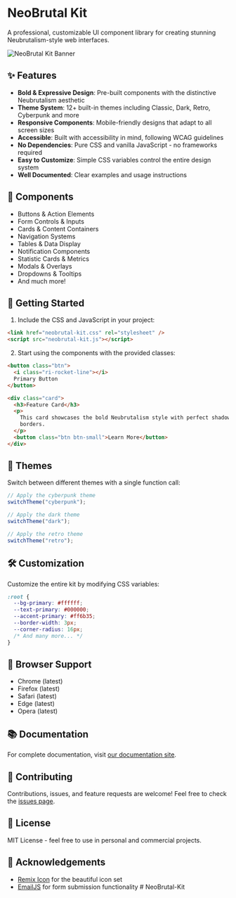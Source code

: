 # NeoBrutal Kit

A professional, customizable UI component library for creating stunning Neubrutalism-style web interfaces.

![NeoBrutal Kit Banner](https://placeholder-for-banner-image.com/neobrutal-kit-banner.jpg)

## ✨ Features

- **Bold & Expressive Design**: Pre-built components with the distinctive Neubrutalism aesthetic
- **Theme System**: 12+ built-in themes including Classic, Dark, Retro, Cyberpunk and more
- **Responsive Components**: Mobile-friendly designs that adapt to all screen sizes
- **Accessible**: Built with accessibility in mind, following WCAG guidelines
- **No Dependencies**: Pure CSS and vanilla JavaScript - no frameworks required
- **Easy to Customize**: Simple CSS variables control the entire design system
- **Well Documented**: Clear examples and usage instructions

## 🧩 Components

- Buttons & Action Elements
- Form Controls & Inputs
- Cards & Content Containers
- Navigation Systems
- Tables & Data Display
- Notification Components
- Statistic Cards & Metrics
- Modals & Overlays
- Dropdowns & Tooltips
- And much more!

## 🚀 Getting Started

1. Include the CSS and JavaScript in your project:

```html
<link href="neobrutal-kit.css" rel="stylesheet" />
<script src="neobrutal-kit.js"></script>
```

2. Start using the components with the provided classes:

```html
<button class="btn">
  <i class="ri-rocket-line"></i>
  Primary Button
</button>

<div class="card">
  <h3>Feature Card</h3>
  <p>
    This card showcases the bold Neubrutalism style with perfect shadows and
    borders.
  </p>
  <button class="btn btn-small">Learn More</button>
</div>
```

## 🎨 Themes

Switch between different themes with a single function call:

```javascript
// Apply the cyberpunk theme
switchTheme("cyberpunk");

// Apply the dark theme
switchTheme("dark");

// Apply the retro theme
switchTheme("retro");
```

## 🛠️ Customization

Customize the entire kit by modifying CSS variables:

```css
:root {
  --bg-primary: #ffffff;
  --text-primary: #000000;
  --accent-primary: #ff6b35;
  --border-width: 3px;
  --corner-radius: 16px;
  /* And many more... */
}
```

## 📱 Browser Support

- Chrome (latest)
- Firefox (latest)
- Safari (latest)
- Edge (latest)
- Opera (latest)

## 📚 Documentation

For complete documentation, visit [our documentation site](https://neobrutal-kit.docs.com).

## 🤝 Contributing

Contributions, issues, and feature requests are welcome! Feel free to check the [issues page](https://github.com/yourusername/neobrutal-kit/issues).

## 📝 License

MIT License - feel free to use in personal and commercial projects.

## 🙏 Acknowledgements

- [Remix Icon](https://remixicon.com/) for the beautiful icon set
- [EmailJS](https://www.emailjs.com/) for form submission functionality
#   N e o B r u t a l - K i t  
 